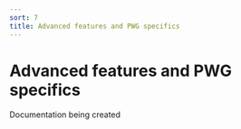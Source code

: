 ```yaml
---
sort: 7
title: Advanced features and PWG specifics
---
```


# Advanced features and PWG specifics

Documentation being created
